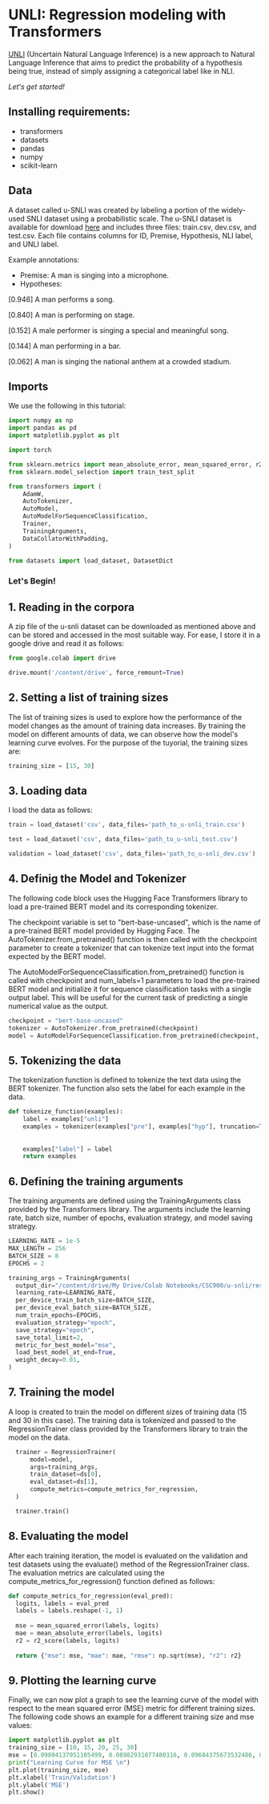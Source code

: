 # UNLI: Regression modeling with Transformers

[UNLI](https://github.com/clips/wordkit) (Uncertain Natural Language Inference) is a new approach to Natural Language Inference that aims to predict the probability of a hypothesis being true, instead of simply assigning a categorical label like in NLI. 


*Let's get started!*

## Installing requirements:

* transformers
* datasets
* pandas
* numpy
* scikit-learn


## Data
A dataset called u-SNLI was created by labeling a portion of the widely-used SNLI dataset using a probabilistic scale. The u-SNLI dataset is available for download [here](https://nlp.jhu.edu/unli/) and includes three files: train.csv, dev.csv, and test.csv. Each file contains columns for ID, Premise, Hypothesis, NLI label, and UNLI label.

Example annotations:

* Premise: A man is singing into a microphone.
* Hypotheses:

[0.946] A man performs a song.

[0.840] A man is performing on stage.

[0.152] A male performer is singing a special and meaningful song.

[0.144] A man performing in a bar.

[0.062] A man is singing the national anthem at a crowded stadium.

## Imports

We use the following in this tutorial:

```python
import numpy as np
import pandas as pd
import matplotlib.pyplot as plt

import torch

from sklearn.metrics import mean_absolute_error, mean_squared_error, r2_score
from sklearn.model_selection import train_test_split

from transformers import (
    AdamW, 
    AutoTokenizer, 
    AutoModel, 
    AutoModelForSequenceClassification, 
    Trainer, 
    TrainingArguments, 
    DataCollatorWithPadding,
)

from datasets import load_dataset, DatasetDict
```

### Let's Begin!

## 1. Reading in the corpora

A zip file of the u-snli dataset can be downloaded as mentioned above and can be stored and accessed in the most suitable way. For ease, I store it in a google drive and read it as follows:
```python
from google.colab import drive

drive.mount('/content/drive', force_remount=True)
```

## 2. Setting a list of training sizes 

The list of training sizes is used to explore how the performance of the model changes as the amount of training data increases. By training the model on different amounts of data, we can observe how the model's learning curve evolves. For the purpose of the tuyorial, the training sizes are:
```python
training_size = [15, 30]
```

## 3. Loading data

I load the data as follows:

```python
train = load_dataset('csv', data_files='path_to_u-snli_train.csv')

test = load_dataset('csv', data_files='path_to_u-snli_test.csv')

validation = load_dataset('csv', data_files='path_to_u-snli_dev.csv') 
```

## 4. Definig the Model and Tokenizer

The following code block uses the Hugging Face Transformers library to load a pre-trained BERT model and its corresponding tokenizer.

The checkpoint variable is set to "bert-base-uncased", which is the name of a pre-trained BERT model provided by Hugging Face. The AutoTokenizer.from_pretrained() function is then called with the checkpoint parameter to create a tokenizer that can tokenize text input into the format expected by the BERT model.

The AutoModelForSequenceClassification.from_pretrained() function is called with checkpoint and num_labels=1 parameters to load the pre-trained BERT model and initialize it for sequence classification tasks with a single output label. This will be useful for the current task of predicting a single numerical value as the output.
```python
checkpoint = "bert-base-uncased"
tokenizer = AutoTokenizer.from_pretrained(checkpoint)
model = AutoModelForSequenceClassification.from_pretrained(checkpoint, num_labels=1) 
```

## 5. Tokenizing the data

The tokenization function is defined to tokenize the text data using the BERT tokenizer. The function also sets the label for each example in the data.
```python
def tokenize_function(examples):
    label = examples["unli"] 
    examples = tokenizer(examples["pre"], examples["hyp"], truncation=True, padding="max_length", max_length=256)
    
    
    examples["label"] = label
    return examples
```

## 6. Defining the training arguments

The training arguments are defined using the TrainingArguments class provided by the Transformers library. The arguments include the learning rate, batch size, number of epochs, evaluation strategy, and model saving strategy.
```python
LEARNING_RATE = 1e-5
MAX_LENGTH = 256
BATCH_SIZE = 8
EPOCHS = 2

training_args = TrainingArguments(
  output_dir="/content/drive/My Drive/Colab Notebooks/CSC900/u-snli/results",
  learning_rate=LEARNING_RATE,
  per_device_train_batch_size=BATCH_SIZE,
  per_device_eval_batch_size=BATCH_SIZE,
  num_train_epochs=EPOCHS,
  evaluation_strategy="epoch",
  save_strategy="epoch",
  save_total_limit=2,
  metric_for_best_model="mse",
  load_best_model_at_end=True,
  weight_decay=0.01,
)

```

## 7. Training the model

A loop is created to train the model on different sizes of training data (15 and 30 in this case). The training data is tokenized and passed to the RegressionTrainer class provided by the Transformers library to train the model on the data.
```python
  trainer = RegressionTrainer(
      model=model,
      args=training_args,
      train_dataset=ds[0],
      eval_dataset=ds[1],
      compute_metrics=compute_metrics_for_regression,
  )

  trainer.train()
```

## 8. Evaluating the model

After each training iteration, the model is evaluated on the validation and test datasets using the evaluate() method of the RegressionTrainer class. The evaluation metrics are calculated using the compute_metrics_for_regression() function defined as follows:
```python
def compute_metrics_for_regression(eval_pred):
  logits, labels = eval_pred
  labels = labels.reshape(-1, 1)
      
  mse = mean_squared_error(labels, logits)
  mae = mean_absolute_error(labels, logits)
  r2 = r2_score(labels, logits)
      
  return {"mse": mse, "mae": mae, "rmse": np.sqrt(mse), "r2": r2}
```

## 9. Plotting the learning curve

Finally, we can now plot a graph to see the learning curve of the model with respect to the mean squared error (MSE) metric for different training sizes. The following code shows an example for a different training size and mse values:
```python
import matplotlib.pyplot as plt
training_size = [10, 15, 20, 25, 30]
mse = [0.09804137051105499, 0.08982931077480316, 0.09684375673532486, 0.08992088586091995, 0.08983176201581955]
print("Learning Curve for MSE \n")  
plt.plot(training_size, mse)
plt.xlabel('Train/Validation')
plt.ylabel('MSE')
plt.show()
```

